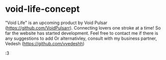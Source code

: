 # void-life-concept
"Void Life" is an upcoming product by Void Pulsar (https://github.com/VoidPulsarr).
Connecting lovers one stroke at a time!
So far the website has started development.
Feel free to contact me if there is any suggestions to add
Or alternativley, consult with my business partner, Vedesh (https://github.com/vvedeshh)

:3
